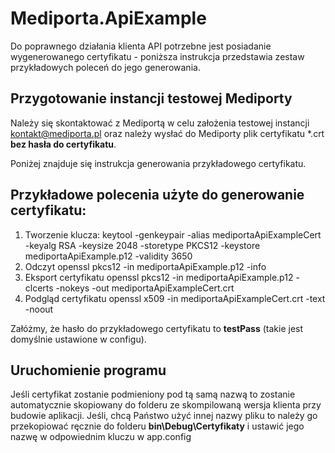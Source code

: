 ﻿# Mediporta.ApiExample

Do poprawnego działania klienta API potrzebne jest posiadanie wygenerowanego certyfikatu - poniższa instrukcja przedstawia zestaw przykładowych poleceń do jego generowania.

## Przygotowanie instancji testowej Mediporty

Należy się skontaktować z Mediportą w celu założenia testowej instancji <kontakt@mediporta.pl> oraz należy wysłać do Mediporty plik certyfikatu *.crt **bez hasła do certyfikatu**.

Poniżej znajduje się instrukcja generowania przykładowego certyfikatu.

## Przykładowe polecenia użyte do generowanie certyfikatu:

1.	Tworzenie klucza:
keytool -genkeypair -alias mediportaApiExampleCert -keyalg RSA -keysize 2048 -storetype PKCS12 -keystore mediportaApiExample.p12 -validity 3650
2.	Odczyt
openssl pkcs12 -in mediportaApiExample.p12 -info
3.	Eksport certyfikatu
openssl pkcs12 -in mediportaApiExample.p12 -clcerts -nokeys -out mediportaApiExampleCert.crt
4.	Podgląd certyfikatu
openssl x509 -in mediportaApiExampleCert.crt -text -noout

Załóżmy, że hasło do przykładowego certyfikatu to **testPass** (takie jest domyślnie ustawione w configu).

## Uruchomienie programu

Jeśli certyfikat zostanie podmieniony pod tą samą nazwą to zostanie automatycznie skopiowany do folderu ze skompilowaną wersja klienta przy budowie aplikacji. Jeśli, chcą Państwo użyć innej nazwy pliku to należy go przekopiować ręcznie do folderu **bin\Debug\Certyfikaty** i ustawić jego nazwę w odpowiednim kluczu w app.config

